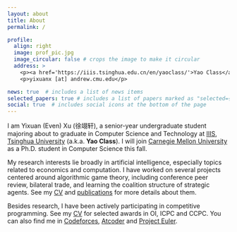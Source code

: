 ```yaml
---
layout: about
title: About
permalink: /

profile:
  align: right
  image: prof_pic.jpg
  image_circular: false # crops the image to make it circular
  address: >
    <p><a href='https://iiis.tsinghua.edu.cn/en/yaoclass/'>Yao Class</a> 02, <a href='https://iiis.tsinghua.edu.cn/en/'>IIIS</a>, <a href='https://www.tsinghua.edu.cn/en/'>Tsinghua</a></p>
    <p>yixuanx [at] andrew.cmu.edu</p>

news: true  # includes a list of news items
selected_papers: true # includes a list of papers marked as "selected={true}"
social: true  # includes social icons at the bottom of the page
---
```


I am Yixuan (Even) Xu (徐翊轩), a senior-year undergraduate student majoring about to graduate in Computer Science and Technology at [IIIS](https://iiis.tsinghua.edu.cn/en/), [Tsinghua University](https://www.tsinghua.edu.cn/en/) (a.k.a. **Yao Class**). I will join [Carnegie Mellon University](https://www.cmu.edu/) as a Ph.D. student in Computer Science this fall.

My research interests lie broadly in artificial intelligence, especially topics related to economics and computation. I have worked on several projects centered around algorithmic game theory, including conference peer review, bilateral trade, and learning the coalition structure of strategic agents. See my <a href="{{ '/assets/pdf/CV.pdf' | relative_url }}">CV</a> and <a href="{{ '/publications/' | relative_url }}">publications</a> for more details about them.

Besides research, I have been actively participating in competitive programming. See my <a href="{{ '/assets/pdf/CV.pdf' | relative_url }}">CV</a> for selected awards in OI, ICPC and CCPC. You can also find me in [Codeforces](https://codeforces.com/profile/cz_xuyixuan), [Atcoder](https://atcoder.jp/users/cz_xuyixuan) and [Project Euler](https://projecteuler.net/progress=cz_xuyixuan).
